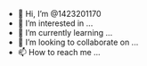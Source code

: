 - 👋 Hi, I’m @1423201170
- 👀 I’m interested in ...
- 🌱 I’m currently learning ...
- 💞️ I’m looking to collaborate on ...
- 📫 How to reach me ...

<!---
1423201170/1423201170 is a ✨ special ✨ repository because its `README.md` (this file) appears on your GitHub profile.
You can click the Preview link to take a look at your changes.


si7021的相关驱动和函数
/**************************************************************************//**
 * @brief
 * Starts no hold measurement of relative humidity and temperature from a Si70xx sensor.// 开始无保持测量
 * @param[in] i2cspm
 *   The I2C peripheral to use.
 * @param[in] addr
 *   The I2C address of the sensor.
 * @return
 *    @retval SL_STATUS_OK Success
 *    @retval SL_STATUS_TRANSMIT I2C transmission error
 *****************************************************************************/
static sl_status_t sl_si70xx_start_no_hold_measure(sl_i2cspm_t *i2cspm, uint8_t addr, uint8_t command)

{
  sl_status_t retval = SL_STATUS_OK;

  I2C_TransferSeq_TypeDef    seq;
  I2C_TransferReturn_TypeDef ret;
  uint8_t                    i2c_read_data[2];
  uint8_t                    i2c_write_data[1];

  seq.addr  = addr << 1;
  seq.flags = I2C_FLAG_WRITE;
  /* Select command to issue */
  i2c_write_data[0] = command;
  seq.buf[0].data   = i2c_write_data;
  seq.buf[0].len    = 1;
  /* Select location/length of data to be read */
  seq.buf[1].data = i2c_read_data;
  seq.buf[1].len  = 0;

  ret = I2CSPM_Transfer(i2cspm, &seq);

  if (ret != i2cTransferDone) {
    retval = SL_STATUS_TRANSMIT;
  }

  return retval;
}



/**************************************************************************//**
 * @brief
 *  Reads data from the Si70xx sensor.//从 Si70xx 传感器读取数据
 * @param[in] i2cspm
 *   The I2C peripheral to use.
 * @param[in] addr
 *   The I2C address of the sensor.
 * @param[out] data
 *   The data read from the sensor.
 * @return
 *    @retval SL_STATUS_OK Success
 *    @retval SL_STATUS_TRANSMIT I2C transmission error
 *****************************************************************************/
static sl_status_t sl_si70xx_read_data(sl_i2cspm_t *i2cspm, uint8_t addr, uint32_t *data)
{
  I2C_TransferSeq_TypeDef    seq;
  I2C_TransferReturn_TypeDef ret;
  uint8_t                    i2c_read_data[2];

  seq.addr  = addr << 1;
  seq.flags = I2C_FLAG_READ;
  /* Select command to issue */
  seq.buf[0].data = i2c_read_data;
  seq.buf[0].len  = 2;
  /* Select location/length of data to be read */
  seq.buf[1].data = i2c_read_data;
  seq.buf[1].len  = 2;

  ret = I2CSPM_Transfer(i2cspm, &seq);

  if (ret != i2cTransferDone) {
    *data = 0;
    return SL_STATUS_TRANSMIT;
  }

  *data = ((uint32_t) i2c_read_data[0] << 8) + (i2c_read_data[1] & 0xfc);

  return SL_STATUS_OK;
}


